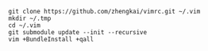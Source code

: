     git clone https://github.com/zhengkai/vimrc.git ~/.vim
    mkdir ~/.tmp
    cd ~/.vim
    git submodule update --init --recursive
    vim +BundleInstall +qall
